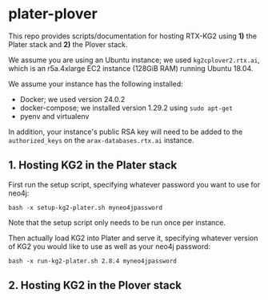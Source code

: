 # plater-plover

This repo provides scripts/documentation for hosting RTX-KG2 using **1)** the Plater stack 
and **2)** the Plover stack. 

We assume you are using an Ubuntu instance; we used `kg2cplover2.rtx.ai`, which is an 
r5a.4xlarge EC2 instance (128GiB RAM) running Ubuntu 18.04.

We assume your instance has the following installed:
* Docker; we used version 24.0.2
* docker-compose; we installed version 1.29.2 using `sudo apt-get`
* pyenv and virtualenv

In addition, your instance's public RSA key will need to be added to the `authorized_keys` on the
`arax-databases.rtx.ai` instance.


## 1. Hosting KG2 in the Plater stack

First run the setup script, specifying whatever password you want to use for neo4j:
```
bash -x setup-kg2-plater.sh myneo4jpassword
```
Note that the setup script only needs to be run once per instance.

Then actually load KG2 into Plater and serve it, specifying whatever version of KG2 you would like to use as well as your neo4j password:
```
bash -x run-kg2-plater.sh 2.8.4 myneo4jpassword
```


## 2. Hosting KG2 in the Plover stack

